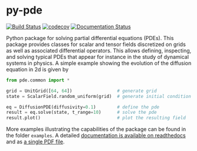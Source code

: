 # py-pde

[![Build Status](https://travis-ci.org/zwicker-group/py-pde.svg?branch=master)](https://travis-ci.org/zwicker-group/py-pde)
[![codecov](https://codecov.io/gh/zwicker-group/py-pde/branch/master/graph/badge.svg)](https://codecov.io/gh/zwicker-group/py-pde)
[![Documentation Status](https://readthedocs.org/projects/py-pde/badge/?version=latest)](https://py-pde.readthedocs.io/en/latest/?badge=latest)
      

Python package for solving partial differential equations (PDEs). 
This package provides classes for scalar and tensor fields discretized on grids
as well as associated differential operators.
This allows defining, inspecting, and solving typical PDEs that appear for
instance in the study of dynamical systems in physics.
A simple example showing the evolution of the diffusion equation in 2d is given
by

```python
from pde.common import *

grid = UnitGrid([64, 64])                 # generate grid
state = ScalarField.random_uniform(grid)  # generate initial condition

eq = DiffusionPDE(diffusivity=0.1)        # define the pde
result = eq.solve(state, t_range=10)      # solve the pde
result.plot()                             # plot the resulting field
```

More examples illustrating the capabilities of the package can be found in the
folder `examples`.
A detailed [documentation is available on readthedocs](https://py-pde.readthedocs.io/)
and as [a single PDF file](https://py-pde.readthedocs.io/_/downloads/en/latest/pdf/).


